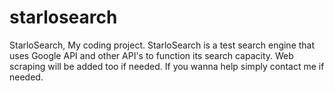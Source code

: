 # starlosearch
StarloSearch, My coding project. StarloSearch is a test search engine that uses Google API and other API's to function its search capacity. Web scraping will be added too if needed. If you wanna help simply contact me if needed.
